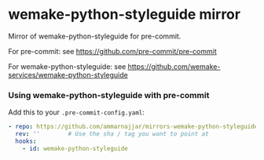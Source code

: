# wemake-python-styleguide mirror

Mirror of wemake-python-styleguide for pre-commit.

For pre-commit: see https://github.com/pre-commit/pre-commit

For wemake-python-styleguide: see https://github.com/wemake-services/wemake-python-styleguide


### Using wemake-python-styleguide with pre-commit

Add this to your `.pre-commit-config.yaml`:

```yml
- repo: https://github.com/ammarnajjar/mirrors-wemake-python-styleguide
  rev: ''        # Use the sha / tag you want to point at
  hooks:
    - id: wemake-python-styleguide
```
